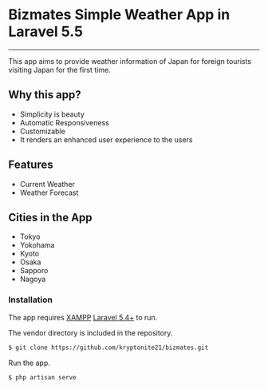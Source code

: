 # Bizmates Simple Weather App in Laravel 5.5
_________________

This app aims to provide weather information of Japan for foreign tourists visiting Japan for the first time.

## Why this app?
  - Simplicity is beauty
  - Automatic Responsiveness
  - Customizable
  - It renders an enhanced user experience to the users
  
## Features

  - Current Weather
  - Weather Forecast 

## Cities in the App
  - Tokyo
  - Yokohama
  - Kyoto
  - Osaka
  - Sapporo
  - Nagoya

### Installation

The app requires [XAMPP](https://www.apachefriends.org/download.html) [Laravel 5.4+](https://laravel.com/docs/5.5/installation) to run.

The vendor directory is included in the repository.

```sh
$ git clone https://github.com/kryptonite21/bizmates.git
```

Run the app.

```sh
$ php artisan serve
```